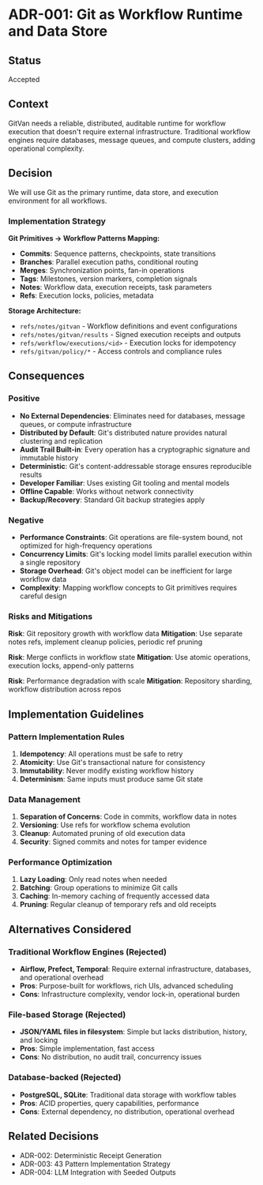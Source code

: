 # ADR-001: Git as Workflow Runtime and Data Store

## Status
Accepted

## Context
GitVan needs a reliable, distributed, auditable runtime for workflow execution that doesn't require external infrastructure. Traditional workflow engines require databases, message queues, and compute clusters, adding operational complexity.

## Decision
We will use Git as the primary runtime, data store, and execution environment for all workflows.

### Implementation Strategy

**Git Primitives → Workflow Patterns Mapping:**
- **Commits**: Sequence patterns, checkpoints, state transitions
- **Branches**: Parallel execution paths, conditional routing
- **Merges**: Synchronization points, fan-in operations
- **Tags**: Milestones, version markers, completion signals
- **Notes**: Workflow data, execution receipts, task parameters
- **Refs**: Execution locks, policies, metadata

**Storage Architecture:**
- `refs/notes/gitvan` - Workflow definitions and event configurations
- `refs/notes/gitvan/results` - Signed execution receipts and outputs
- `refs/workflow/executions/<id>` - Execution locks for idempotency
- `refs/gitvan/policy/*` - Access controls and compliance rules

## Consequences

### Positive
- **No External Dependencies**: Eliminates need for databases, message queues, or compute infrastructure
- **Distributed by Default**: Git's distributed nature provides natural clustering and replication
- **Audit Trail Built-in**: Every operation has a cryptographic signature and immutable history
- **Deterministic**: Git's content-addressable storage ensures reproducible results
- **Developer Familiar**: Uses existing Git tooling and mental models
- **Offline Capable**: Works without network connectivity
- **Backup/Recovery**: Standard Git backup strategies apply

### Negative
- **Performance Constraints**: Git operations are file-system bound, not optimized for high-frequency operations
- **Concurrency Limits**: Git's locking model limits parallel execution within a single repository
- **Storage Overhead**: Git's object model can be inefficient for large workflow data
- **Complexity**: Mapping workflow concepts to Git primitives requires careful design

### Risks and Mitigations

**Risk**: Git repository growth with workflow data
**Mitigation**: Use separate notes refs, implement cleanup policies, periodic ref pruning

**Risk**: Merge conflicts in workflow state
**Mitigation**: Use atomic operations, execution locks, append-only patterns

**Risk**: Performance degradation with scale
**Mitigation**: Repository sharding, workflow distribution across repos

## Implementation Guidelines

### Pattern Implementation Rules
1. **Idempotency**: All operations must be safe to retry
2. **Atomicity**: Use Git's transactional nature for consistency
3. **Immutability**: Never modify existing workflow history
4. **Determinism**: Same inputs must produce same Git state

### Data Management
1. **Separation of Concerns**: Code in commits, workflow data in notes
2. **Versioning**: Use refs for workflow schema evolution
3. **Cleanup**: Automated pruning of old execution data
4. **Security**: Signed commits and notes for tamper evidence

### Performance Optimization
1. **Lazy Loading**: Only read notes when needed
2. **Batching**: Group operations to minimize Git calls
3. **Caching**: In-memory caching of frequently accessed data
4. **Pruning**: Regular cleanup of temporary refs and old receipts

## Alternatives Considered

### Traditional Workflow Engines (Rejected)
- **Airflow, Prefect, Temporal**: Require external infrastructure, databases, and operational overhead
- **Pros**: Purpose-built for workflows, rich UIs, advanced scheduling
- **Cons**: Infrastructure complexity, vendor lock-in, operational burden

### File-based Storage (Rejected)
- **JSON/YAML files in filesystem**: Simple but lacks distribution, history, and locking
- **Pros**: Simple implementation, fast access
- **Cons**: No distribution, no audit trail, concurrency issues

### Database-backed (Rejected)
- **PostgreSQL, SQLite**: Traditional data storage with workflow tables
- **Pros**: ACID properties, query capabilities, performance
- **Cons**: External dependency, no distribution, operational overhead

## Related Decisions
- ADR-002: Deterministic Receipt Generation
- ADR-003: 43 Pattern Implementation Strategy
- ADR-004: LLM Integration with Seeded Outputs